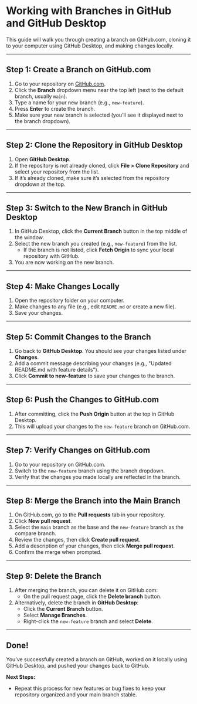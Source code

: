 # Working with Branches in GitHub and GitHub Desktop

This guide will walk you through creating a branch on GitHub.com, cloning it to your computer using GitHub Desktop, and making changes locally.

---

## Step 1: Create a Branch on GitHub.com

1. Go to your repository on [GitHub.com](https://github.com).
2. Click the **Branch** dropdown menu near the top left (next to the default branch, usually `main`).
3. Type a name for your new branch (e.g., `new-feature`).
4. Press **Enter** to create the branch.
5. Make sure your new branch is selected (you’ll see it displayed next to the branch dropdown).

---

## Step 2: Clone the Repository in GitHub Desktop

1. Open **GitHub Desktop**.
2. If the repository is not already cloned, click **File > Clone Repository** and select your repository from the list.
3. If it’s already cloned, make sure it’s selected from the repository dropdown at the top.

---

## Step 3: Switch to the New Branch in GitHub Desktop

1. In GitHub Desktop, click the **Current Branch** button in the top middle of the window.
2. Select the new branch you created (e.g., `new-feature`) from the list.
   - If the branch is not listed, click **Fetch Origin** to sync your local repository with GitHub.
3. You are now working on the new branch.

---

## Step 4: Make Changes Locally

1. Open the repository folder on your computer.
2. Make changes to any file (e.g., edit `README.md` or create a new file).
3. Save your changes.

---

## Step 5: Commit Changes to the Branch

1. Go back to **GitHub Desktop**. You should see your changes listed under **Changes**.
2. Add a commit message describing your changes (e.g., "Updated README.md with feature details").
3. Click **Commit to new-feature** to save your changes to the branch.

---

## Step 6: Push the Changes to GitHub.com

1. After committing, click the **Push Origin** button at the top in GitHub Desktop.
2. This will upload your changes to the `new-feature` branch on GitHub.com.

---

## Step 7: Verify Changes on GitHub.com

1. Go to your repository on GitHub.com.
2. Switch to the `new-feature` branch using the branch dropdown.
3. Verify that the changes you made locally are reflected in the branch.

---

## Step 8: Merge the Branch into the Main Branch

1. On GitHub.com, go to the **Pull requests** tab in your repository.
2. Click **New pull request**.
3. Select the `main` branch as the base and the `new-feature` branch as the compare branch.
4. Review the changes, then click **Create pull request**.
5. Add a description of your changes, then click **Merge pull request**.
6. Confirm the merge when prompted.

---

## Step 9: Delete the Branch

1. After merging the branch, you can delete it on GitHub.com:
   - On the pull request page, click the **Delete branch** button.
2. Alternatively, delete the branch in **GitHub Desktop**:
   - Click the **Current Branch** button.
   - Select **Manage Branches**.
   - Right-click the `new-feature` branch and select **Delete**.

---

## Done!

You’ve successfully created a branch on GitHub, worked on it locally using GitHub Desktop, and pushed your changes back to GitHub.

**Next Steps:**
- Repeat this process for new features or bug fixes to keep your repository organized and your main branch stable.
